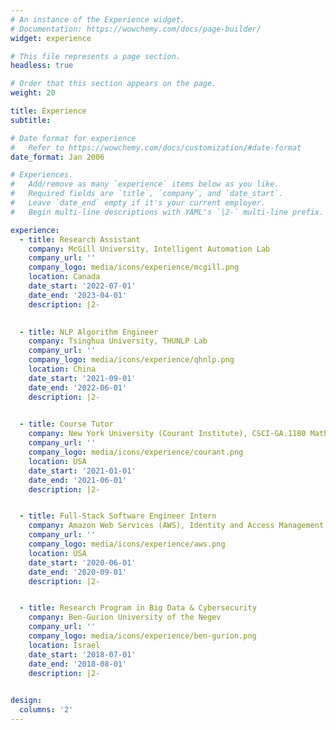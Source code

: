 ```yaml
---
# An instance of the Experience widget.
# Documentation: https://wowchemy.com/docs/page-builder/
widget: experience

# This file represents a page section.
headless: true

# Order that this section appears on the page.
weight: 20

title: Experience
subtitle:

# Date format for experience
#   Refer to https://wowchemy.com/docs/customization/#date-format
date_format: Jan 2006

# Experiences.
#   Add/remove as many `experience` items below as you like.
#   Required fields are `title`, `company`, and `date_start`.
#   Leave `date_end` empty if it's your current employer.
#   Begin multi-line descriptions with YAML's `|2-` multi-line prefix.

experience:
  - title: Research Assistant
    company: McGill University, Intelligent Automation Lab
    company_url: ''
    company_logo: media/icons/experience/mcgill.png
    location: Canada
    date_start: '2022-07-01'
    date_end: '2023-04-01'
    description: |2-
        

  - title: NLP Algorithm Engineer
    company: Tsinghua University, THUNLP Lab 
    company_url: ''
    company_logo: media/icons/experience/qhnlp.png
    location: China
    date_start: '2021-09-01'
    date_end: '2022-06-01'
    description: |2-
  

  - title: Course Tutor
    company: New York University (Courant Institute), CSCI-GA.1180 Mathematical Techniques for Cs Applications
    company_url: ''
    company_logo: media/icons/experience/courant.png
    location: USA
    date_start: '2021-01-01'
    date_end: '2021-06-01'
    description: |2-


  - title: Full-Stack Software Engineer Intern
    company: Amazon Web Services (AWS), Identity and Access Management
    company_url: ''
    company_logo: media/icons/experience/aws.png
    location: USA
    date_start: '2020-06-01'
    date_end: '2020-09-01'
    description: |2-


  - title: Research Program in Big Data & Cybersecurity
    company: Ben-Gurion University of the Negev
    company_url: ''
    company_logo: media/icons/experience/ben-gurion.png
    location: Israel
    date_start: '2018-07-01'
    date_end: '2018-08-01'
    description: |2-

 
design:
  columns: '2'
---
```

